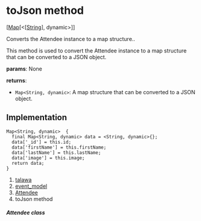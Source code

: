 
<div>

# toJson method

</div>


[[Map](https://api.flutter.dev/flutter/dart-core/Map-class.html)[\<[[String](https://api.flutter.dev/flutter/dart-core/String-class.html)],
dynamic\>]]




Converts the Attendee instance to a map structure..

This method is used to convert the Attendee instance to a map structure
that can be converted to a JSON object.

**params**: None

**returns**:

-   `Map<String, dynamic>`: A map structure that can be converted to a
    JSON object.



## Implementation

``` language-dart
Map<String, dynamic>  {
  final Map<String, dynamic> data = <String, dynamic>{};
  data['_id'] = this.id;
  data['firstName'] = this.firstName;
  data['lastName'] = this.lastName;
  data['image'] = this.image;
  return data;
}
```







1.  [talawa](../../index.html)
2.  [event_model](../../models_events_event_model/)
3.  [Attendee](../../models_events_event_model/Attendee-class.html)
4.  toJson method

##### Attendee class








